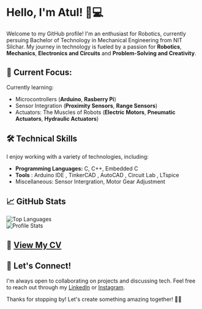 # Hello, I'm Atul! 👋💻

Welcome to my GitHub profile! I'm an enthusiast for Robotics, currently persuing Bachelor of Technology in Mechanical Engineering from NIT Silchar. My journey in technology is fueled by a passion for **Robotics**, **Mechanics**, **Electronics and Circuits** and **Problem-Solving and Creativity**.

## 🔭 Current Focus:
Currently learning:
- Microcontrollers (**Arduino**, **Rasberry Pi**)
- Sensor Integration (**Proximity Sensors**, **Range Sensors**)
- Actuators: The Muscles of Robots (**Electric Motors**, **Pneumatic Actuators**, **Hydraulic Actuators**)

## 🛠️ Technical Skills
I enjoy working with a variety of technologies, including:
- **Programming Languages:** C, C++, Embedded C 
- **Tools** : Arduino IDE , TinkerCAD , AutoCAD , Circuit Lab , LTspice
-  Miscellaneous: Sensor Intergration, Motor Gear Adjustment 
 
## 📈 GitHub Stats
![Top Languages](https://github-readme-stats.vercel.app/api/top-langs/?username=ARAGOG11&theme=blue-green)  
![Profile Stats](http://github-profile-summary-cards.vercel.app/api/cards/profile-details?username=ARAGOG11&theme=2077)

## 📂 [View My CV](https://drive.google.com/file/d/1dJ1vAp8tEQ8vJyNMrQknpzyxRAtugTND/view?usp=drivesdk)

## 🤝 Let's Connect!
I'm always open to collaborating on projects and discussing tech. Feel free to reach out through my [LinkedIn](https://www.linkedin.com/in/atul-khadwal-26196029a) or [Instagram](https://www.instagram.com/_khadwal_).

Thanks for stopping by! Let's create something amazing together! 🚀✨
